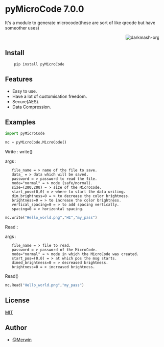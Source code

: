 # pyMicroCode 7.0.0

It's a module to generate microcode(these are sort of like qrcode but have someother uses)

<p align="right"> <img src="https://komarev.com/ghpvc/?username=meriwn-py-micro-code&label=Project%20views&color=0e75b6&style=flat" alt="darkmash-org" /> </p>


## Install 

        pip install pyMicroCode

## Features

- Easy to use.
- Have a lot of customisation freedom.
- Secure(AES).
- Data Compression.


## Examples

```python
import pyMicroCode

mc = pyMicroCode.MicroCode()
```

Write :
write()

args :
       
       file_name = > name of the file to save. 
       data_ = > data which will be saved.
       password = > password to read the file.
       mode="normal" = > mode (safe/normal).
       size=(200,200) = > size of the MicroCode.
       start_pos=(0,0) = > where to start the data writing.
       dim_brightness=0 = > to decrease the color brightness.
       brightness=0 = > to increase the color brightness.
       vertical_spacing=0 = > to add spacing vertically.
       spacing=0 = > horizontal spacing. 

```python
mc.write("Hello_world.png","HI","my_pass")
```

Read :

args :
       
       file_name = > file to read.
       password = > password of the MicroCode.
       mode="normal" = > mode in which the MicroCode was created.
       start_pos=(0,0) = > at which pos the msg starts.
       dimed_brightness=0 = > decreased brightness.
       brightness=0 = > increased brightness.

Read()
```python
mc.Read("Hello_world.png","my_pass")
```
## License

[MIT](https://choosealicense.com/licenses/mit/)


## Author

- [@Merwin](https://github.com/mastercodermerwin)
